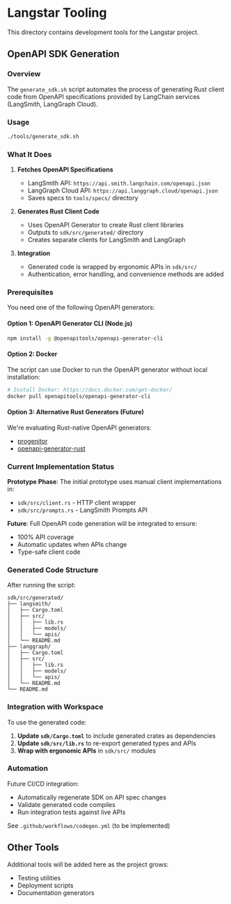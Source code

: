 # Langstar Tooling

This directory contains development tools for the Langstar project.

## OpenAPI SDK Generation

### Overview

The `generate_sdk.sh` script automates the process of generating Rust client code from OpenAPI specifications provided by LangChain services (LangSmith, LangGraph Cloud).

### Usage

```bash
./tools/generate_sdk.sh
```

### What It Does

1. **Fetches OpenAPI Specifications**
   - LangSmith API: `https://api.smith.langchain.com/openapi.json`
   - LangGraph Cloud API: `https://api.langgraph.cloud/openapi.json`
   - Saves specs to `tools/specs/` directory

2. **Generates Rust Client Code**
   - Uses OpenAPI Generator to create Rust client libraries
   - Outputs to `sdk/src/generated/` directory
   - Creates separate clients for LangSmith and LangGraph

3. **Integration**
   - Generated code is wrapped by ergonomic APIs in `sdk/src/`
   - Authentication, error handling, and convenience methods are added

### Prerequisites

You need one of the following OpenAPI generators:

#### Option 1: OpenAPI Generator CLI (Node.js)

```bash
npm install -g @openapitools/openapi-generator-cli
```

#### Option 2: Docker

The script can use Docker to run the OpenAPI generator without local installation:

```bash
# Install Docker: https://docs.docker.com/get-docker/
docker pull openapitools/openapi-generator-cli
```

#### Option 3: Alternative Rust Generators (Future)

We're evaluating Rust-native OpenAPI generators:
- [progenitor](https://github.com/oxidecomputer/progenitor)
- [openapi-generator-rust](https://github.com/OpenAPITools/openapi-generator/tree/master/modules/openapi-generator/src/main/resources/rust)

### Current Implementation Status

**Prototype Phase**: The initial prototype uses manual client implementations in:
- `sdk/src/client.rs` - HTTP client wrapper
- `sdk/src/prompts.rs` - LangSmith Prompts API

**Future**: Full OpenAPI code generation will be integrated to ensure:
- 100% API coverage
- Automatic updates when APIs change
- Type-safe client code

### Generated Code Structure

After running the script:

```
sdk/src/generated/
├── langsmith/
│   ├── Cargo.toml
│   ├── src/
│   │   ├── lib.rs
│   │   ├── models/
│   │   └── apis/
│   └── README.md
├── langgraph/
│   ├── Cargo.toml
│   ├── src/
│   │   ├── lib.rs
│   │   ├── models/
│   │   └── apis/
│   └── README.md
└── README.md
```

### Integration with Workspace

To use the generated code:

1. **Update `sdk/Cargo.toml`** to include generated crates as dependencies
2. **Update `sdk/src/lib.rs`** to re-export generated types and APIs
3. **Wrap with ergonomic APIs** in `sdk/src/` modules

### Automation

Future CI/CD integration:
- Automatically regenerate SDK on API spec changes
- Validate generated code compiles
- Run integration tests against live APIs

See `.github/workflows/codegen.yml` (to be implemented)

## Other Tools

Additional tools will be added here as the project grows:
- Testing utilities
- Deployment scripts
- Documentation generators
